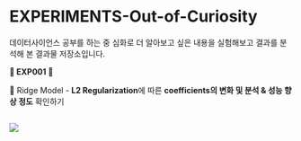 # EXPERIMENTS-Out-of-Curiosity
데이터사이언스 공부를 하는 중 심화로 더 알아보고 싶은 내용을 실험해보고 결과를 분석해 본 결과물 저장소입니다.

<b>🌟 EXP001 🌟</b>

👋 Ridge Model - <b>L2 Regularization</b>에 따른 <b>coefficients의 변화 및 분석 & 성능 향상 정도</b> 확인하기

<a href = "https://sh-avid-learner.tistory.com/entry/EXP001-%E2%89%AARidge-%ED%9A%A8%EA%B3%BC1%E2%89%AB-coefficients-%EB%B3%80%ED%99%94-%EC%84%B1%EB%8A%A5-%ED%96%A5%EC%83%81-%ED%99%95%EC%9D%B8%ED%95%98%EA%B8%B0"> <img src="https://img.shields.io/badge/Click_Me-D87351?style=flat-square&logo=Blogger&logoColor=white"/>
</a>
----
